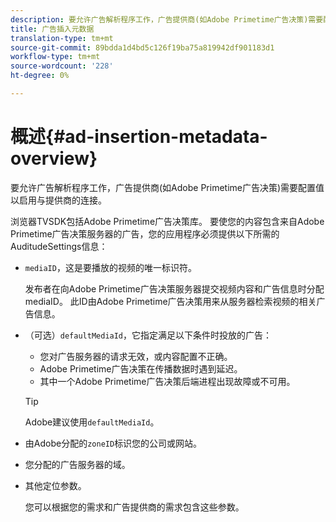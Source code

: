 ```yaml
---
description: 要允许广告解析程序工作，广告提供商(如Adobe Primetime广告决策)需要配置值以启用与提供商的连接。
title: 广告插入元数据
translation-type: tm+mt
source-git-commit: 89bdda1d4bd5c126f19ba75a819942df901183d1
workflow-type: tm+mt
source-wordcount: '228'
ht-degree: 0%

---
```



# 概述{#ad-insertion-metadata-overview}

要允许广告解析程序工作，广告提供商(如Adobe Primetime广告决策)需要配置值以启用与提供商的连接。

浏览器TVSDK包括Adobe Primetime广告决策库。 要使您的内容包含来自Adobe Primetime广告决策服务器的广告，您的应用程序必须提供以下所需的AuditudeSettings信息：

* `mediaID`，这是要播放的视频的唯一标识符。

   发布者在向Adobe Primetime广告决策服务器提交视频内容和广告信息时分配mediaID。 此ID由Adobe Primetime广告决策用来从服务器检索视频的相关广告信息。

* （可选）`defaultMediaId`，它指定满足以下条件时投放的广告：

   * 您对广告服务器的请求无效，或内容配置不正确。
   * Adobe Primetime广告决策在传播数据时遇到延迟。
   * 其中一个Adobe Primetime广告决策后端进程出现故障或不可用。

   >[!TIP]
   >
   >Adobe建议使用`defaultMediaId`。

* 由Adobe分配的`zoneID`标识您的公司或网站。
* 您分配的广告服务器的域。
* 其他定位参数。

   您可以根据您的需求和广告提供商的需求包含这些参数。